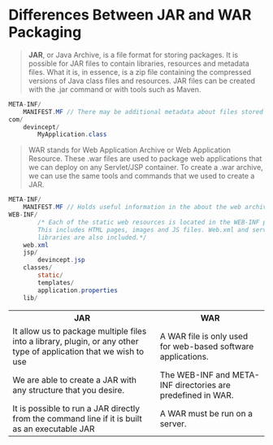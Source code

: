 # **Differences Between JAR and WAR Packaging**

> **JAR**, or Java Archive, is a file format for storing packages. It is possible for JAR files to contain libraries, resources and metadata files. What it is, in essence, is a zip file containing the compressed versions of Java class files and resources. JAR files can be created with the .jar command or with tools such as Maven.

```java
META-INF/
    MANIFEST.MF // There may be additional metadata about files stored in the archive.
com/
    devincept/
        MyApplication.class
```

> WAR stands for Web Application Archive or Web Application Resource. These .war files are used to package web applications that we can deploy on any Servlet/JSP container. To create a .war archive, we can use the same tools and commands that we used to create a JAR.

```java
META-INF/
    MANIFEST.MF // Holds useful information in the about the web archive.
WEB-INF/
		/* Each of the static web resources is located in the WEB-INF public directory.
		This includes HTML pages, images and JS files. Web.xml and servlet classes and
		libraries are also included.*/
    web.xml
    jsp/
        devincept.jsp
    classes/
        static/
        templates/
        application.properties
    lib/
```
<table align="center">
    <tr align="center">
        <th>JAR</th>
        <th>WAR</th>
    </tr>
    <tr align="left">
        <td>It allow us to package multiple files into a library, plugin, or any other type of application that we wish to use</td>
        <td>A WAR file is only used for web-based software applications.</td>
    </tr>
    <tr align="left">
        <td>We are able to create a JAR with any structure that you desire.</td>
        <td>The WEB-INF and META-INF directories are predefined in WAR.</td>
    </tr>
    <tr align="left">
        <td>It is possible to run a JAR directly from the command line if it is built as an executable JAR</td>
        <td>A WAR must be run on a server.</td>
    </tr>
</table>
